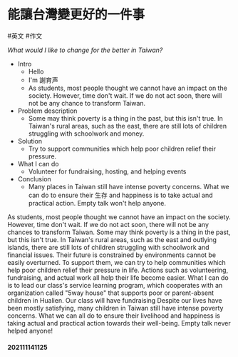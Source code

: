 # 能讓台灣變更好的一件事
#英文 #作文 

*What would I like to change for the better in Taiwan?*

- Intro
	- Hello
	- I'm 謝育声
	- As students, most people thought we cannot have an impact on the society. However, time don't wait. If we do not act soon, there will not be any chance to transform Taiwan.
- Problem description
	- Some may think poverty is a thing in the past, but this isn't true. In Taiwan's rural areas, such as the east, there are still lots of children struggling with schoolwork and money.
- Solution
	- Try to support communities which help poor children relief their pressure. 
- What I can do 
	- Volunteer for fundraising, hosting, and helping events
- Conclusion
	- Many places in Taiwan still have intense poverty concerns. What we can do to ensure their 生存 and happiness is to take actual and practical action. Empty talk won't help anyone.



As students, most people thought we cannot have an impact on the society. However, time don't wait. If we do not act soon, there will not be any chances to transform Taiwan. Some may think poverty is a thing in the past, but this isn't true. In Taiwan's rural areas, such as the east and outlying islands, there are still lots of children struggling with schoolwork and financial issues. Their future is constrained by environments cannot be easily overturned. To support them, we can try to help communities which help poor children relief their pressure in life. Actions such as volunteering, fundraising, and actual work all help their life become easier. What I can do is to lead our class's service learning program, which cooperates with an organization called "5way house" that supports poor or parent-absent children in Hualien. Our class will have fundraising Despite our lives have been mostly satisfying, many children in Taiwan still have intense poverty concerns. What we can all do to ensure their livelihood and happiness is taking actual and practical action towards their well-being. Empty talk never helped anyone!


#### 202111141125

